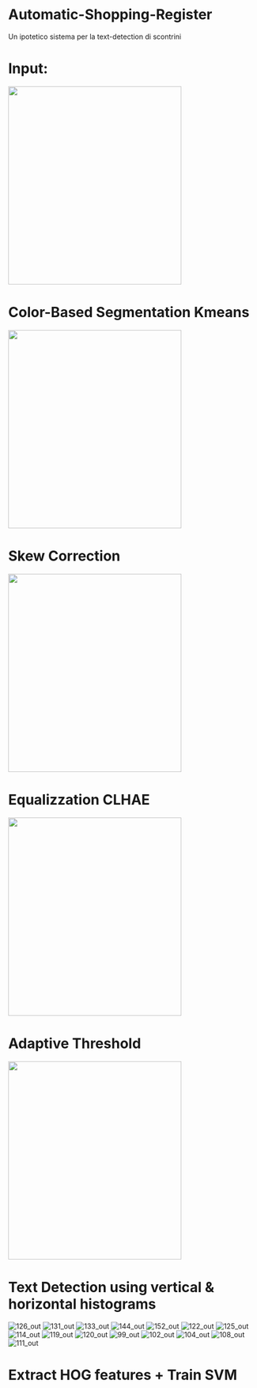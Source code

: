 # Automatic-Shopping-Register
Un ipotetico sistema per la text-detection di scontrini

# Input:
<img src="https://user-images.githubusercontent.com/30373288/99902017-105d7980-2cbb-11eb-81c0-472b238fcf78.jpg" width="350" height="400">

# Color-Based Segmentation Kmeans
<img src="https://user-images.githubusercontent.com/30373288/99902029-1c493b80-2cbb-11eb-8631-35e8aa4581b2.jpg" width="350" height="400">

# Skew Correction
<img src="https://user-images.githubusercontent.com/30373288/99902058-44d13580-2cbb-11eb-8fe0-90fabcfb29a4.jpg" width="350" height="400">

# Equalizzation CLHAE
<img src="https://user-images.githubusercontent.com/30373288/99902066-5b778c80-2cbb-11eb-908a-b45039bb3fbe.jpg" width="350" height="400">

# Adaptive Threshold
<img src="https://user-images.githubusercontent.com/30373288/99902088-7b0eb500-2cbb-11eb-98e7-f92b7c51b2fe.jpg" width="350" height="400">

# Text Detection using vertical & horizontal histograms
![126_out](https://user-images.githubusercontent.com/30373288/99902127-ac878080-2cbb-11eb-8022-7816e027545e.png)
![131_out](https://user-images.githubusercontent.com/30373288/99902128-ad201700-2cbb-11eb-8a16-dc6ae3825a8b.png)
![133_out](https://user-images.githubusercontent.com/30373288/99902129-adb8ad80-2cbb-11eb-857f-a6523cd220bf.png)
![144_out](https://user-images.githubusercontent.com/30373288/99902130-ae514400-2cbb-11eb-8af8-545f45094958.png)
![152_out](https://user-images.githubusercontent.com/30373288/99902132-aee9da80-2cbb-11eb-8bfb-e225db665e11.png)
![122_out](https://user-images.githubusercontent.com/30373288/99902125-ab565380-2cbb-11eb-9345-01d2c29ead18.png)
![125_out](https://user-images.githubusercontent.com/30373288/99902126-abeeea00-2cbb-11eb-8371-0f6879fc4a50.png)
![114_out](https://user-images.githubusercontent.com/30373288/99902122-a98c9000-2cbb-11eb-8d7b-47e3f443233c.png)
![119_out](https://user-images.githubusercontent.com/30373288/99902123-aa252680-2cbb-11eb-996a-460a506ca19f.png)
![120_out](https://user-images.githubusercontent.com/30373288/99902124-aabdbd00-2cbb-11eb-919b-293b83b14004.png)
![99_out](https://user-images.githubusercontent.com/30373288/99902113-a5f90900-2cbb-11eb-8998-07eb5c67b1cc.png)
![102_out](https://user-images.githubusercontent.com/30373288/99902114-a7c2cc80-2cbb-11eb-824a-9225a31848a0.png)
![104_out](https://user-images.githubusercontent.com/30373288/99902115-a85b6300-2cbb-11eb-8b0e-466cfc8e047f.png)
![108_out](https://user-images.githubusercontent.com/30373288/99902117-a85b6300-2cbb-11eb-9832-49fd71714f1c.png)
![111_out](https://user-images.githubusercontent.com/30373288/99902118-a8f3f980-2cbb-11eb-8656-a03d64b50aa4.png)



# Extract HOG features + Train SVM
